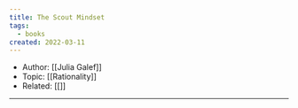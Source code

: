 ```yaml
---
title: The Scout Mindset
tags:
  - books
created: 2022-03-11
---
```


- Author: [[Julia Galef]]
- Topic: [[Rationality]]
- Related: [[]]

***

